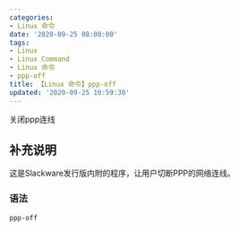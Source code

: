 ```yaml
---
categories:
- Linux 命令
date: '2020-09-25 08:00:00'
tags:
- Linux
- Linux Command
- Linux 命令
- ppp-off
title: 【Linux 命令】ppp-off
updated: '2020-09-25 10:59:30'
---
```


关闭ppp连线

## 补充说明

这是Slackware发行版内附的程序，让用户切断PPP的网络连线。

###  语法

```shell
ppp-off
```


<!-- Linux命令行搜索引擎：https://jaywcjlove.github.io/linux-command/ -->